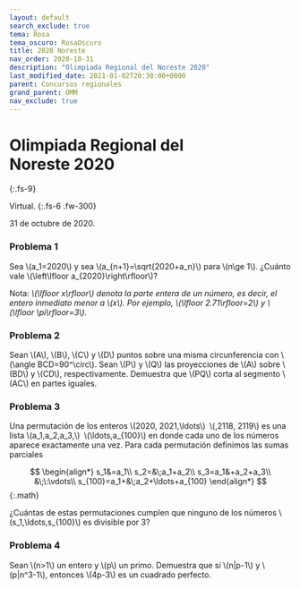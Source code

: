 ```yaml
---
layout: default
search_exclude: true
tema: Rosa
tema_oscuro: RosaOscuro
title: 2020 Noreste
nav_order: 2020-10-31
description: "Olimpiada Regional del Noreste 2020"
last_modified_date: 2021-01-02T20:30:00+0000
parent: Concursos regionales
grand_parent: OMM
nav_exclude: true
---
```


<!--Enviado por José Hdz. Stgo. al correo polynomm@outlook.com el 1 de enero de 2021-->

# Olimpiada Regional del Noreste&nbsp;<span class="deg-sitio deg-sitio-texto">2020</span>
{:.fs-9}

Virtual.
{:.fs-6 .fw-300}

31 de octubre de 2020.

### Problema&nbsp;<span class="deg-sitio deg-sitio-texto">1</span>

Sea \\(a_1=2020\\) y sea \\(a_{n+1}=\sqrt{2020+a_n}\\) para \\(n\ge 1\\). ¿Cuánto vale \\(\left\lfloor a_{2020}\right\rfloor\\)?

Nota: *\\(\lfloor x\rfloor\\) denota la parte entera de un número, es decir, el entero inmediato menor a \\(x\\). Por ejemplo, \\(\lfloor 2.71\rfloor=2\\) y \\(\lfloor \pi\rfloor=3\\).*


### Problema&nbsp;<span class="deg-sitio deg-sitio-texto">2</span>

Sean \\(A\\), \\(B\\), \\(C\\) y \\(D\\) puntos sobre una misma circunferencia con \\(\angle BCD=90^\circ\\). Sean \\(P\\) y \\(Q\\) las proyecciones de \\(A\\) sobre \\(BD\\) y \\(CD\\), respectivamente. Demuestra que \\(PQ\\) corta al segmento \\(AC\\) en partes iguales.

### Problema&nbsp;<span class="deg-sitio deg-sitio-texto">3</span>

Una permutación de los enteros \\(2020, 2021,\ldots\\) \\(,2118, 2119\\) es una lista \\(a_1,a_2,a_3,\\) \\(\ldots,a_{100}\\) en donde cada uno de los números aparece exactamente una vez. Para cada permutación definimos las sumas parciales

$$
\begin{align*}
    s_1&=a_1\\
    s_2=&\;a_1+a_2\\
    s_3=a_1&+a_2+a_3\\
    &\;\:\vdots\\
    s_{100}=a_1+&\;a_2+\ldots+a_{100}
\end{align*}
$$
{:.math}

¿Cuántas de estas permutaciones cumplen que ninguno de los números \\(s_1,\ldots,s_{100}\\) es divisible por 3?

### Problema&nbsp;<span class="deg-sitio deg-sitio-texto">4</span>

Sean \\(n>1\\) un entero y \\(p\\) un primo. Demuestra que si \\(n\|p-1\\) y \\(p\|n^3-1\\), entonces \\(4p-3\\) es un cuadrado perfecto.
